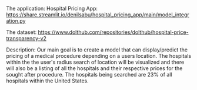 The application:
Hospital Pricing App: https://share.streamlit.io/denilsabu/hospital_pricing_app/main/model_integration.py

The dataset:
 https://www.dolthub.com/repositories/dolthub/hospital-price-transparency-v2

Description:
Our main goal is to create a model that can display/predict the pricing of a medical procedure depending on a users location. 
The hospitals within the the user's radius search of location will be visualized and there will also be a listing of all the hospitals 
and their respective prices for the sought after procedure. The hospitals being searched are 23% of all hospitals within the United States.

